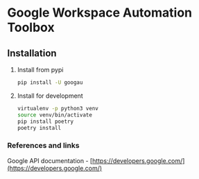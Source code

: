 # Google Workspace Automation Toolbox

## Installation

1. Install from pypi

   ```bash
   pip install -U googau
   ```

1. Install for development

   ```bash
   virtualenv -p python3 venv
   source venv/bin/activate
   pip install poetry
   poetry install
   ```

### References and links

Google API documentation - [https://developers.google.com/](https://developers.google.com/)
